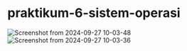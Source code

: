 # praktikum-6-sistem-operasi

![Screenshot from 2024-09-27 10-03-48](https://github.com/user-attachments/assets/e90b3fa5-b85f-4f47-8969-8c4ddfe9f073)
![Screenshot from 2024-09-27 10-03-36](https://github.com/user-attachments/assets/d1038a0e-79a4-448e-8e8c-2983f3478af2)
